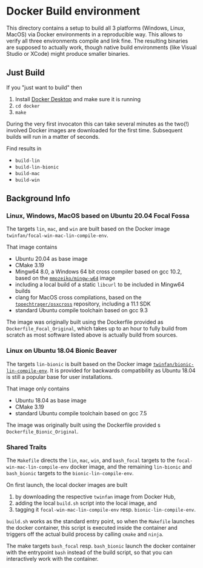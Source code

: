 # Docker Build environment

This directory contains a setup to build all 3 platforms
(Windows, Linux, MacOS) via Docker environments in a
reproducible way. This allows to verify all three environments
compile and link fine. The resulting binaries are supposed
to actually work, though native build environments
(like Visual Studio or XCode) might produce smaller binaries.

## Just Build

If you "just want to build" then

1. Install [Docker Desktop](https://www.docker.com/products/docker-desktop)
   and make sure it is running
2. `cd docker`
3. `make`

During the very first invocaton this can take several minutes
as the two(!) involved Docker images are downloaded for the first time.
Subsequent builds will run in a matter of seconds.

Find results in

- `build-lin`
- `build-lin-bionic`
- `build-mac`
- `build-win`

## Background Info

### Linux, Windows, MacOS based on Ubuntu 20.04 Focal Fossa

The targets `lin`, `mac`, and `win` are built based on
the Docker image `twinfan/focal-win-mac-lin-compile-env`.

That image contains

- Ubuntu 20.04 as base image
- CMake 3.19
- Mingw64 8.0, a Windows 64 bit cross compiler based on gcc 10.2,
  based on the [`mmozeiko/mingw-w64`](https://hub.docker.com/r/mmozeiko/mingw-w64) image
- including a local build of a static `libcurl`
  to be included in Mingw64 builds
- clang for MacOS cross compilations, based on the
  [`tpoechtrager/osxcross`](https://github.com/tpoechtrager/osxcross) repository,
  including a 11.1 SDK
- standard Ubuntu compile toolchain based on gcc 9.3

The image was originally built using the Dockerfile provided
as `Dockerfile_Focal_Original`, which takes up to an hour
to fully build from scratch as most software listed above
is actually build from sources.

### Linux on Ubuntu 18.04 Bionic Beaver

The targets `lin-bionic` is built based on the Docker image
[`twinfan/bionic-lin-compile-env`](https://hub.docker.com/r/twinfan/bionic-lin-compile-env). It is provided for backwards compatibility
as Ubuntu 18.04 is still a popular base for user installations.

That image only contains

- Ubuntu 18.04 as base image
- CMake 3.19
- standard Ubuntu compile toolchain based on gcc 7.5

The image was originally built using the Dockerfile provided
s `Dockerfile_Bionic_Original`.

### Shared Traits

The `Makefile` directs the `lin`, `mac`, `win`, and `bash_focal` targets
to the `focal-win-mac-lin-compile-env` docker image, and the remaining
`lin-bionic` and `bash_bionic` targets to the `bionic-lin-compile-env`.

On first launch, the local docker images are built

1. by downloading the respective `twinfan` image from Docker Hub,
2. adding the local `build.sh` script into the local image, and
3. tagging it `focal-win-mac-lin-compile-env` resp.
   `bionic-lin-compile-env`.

`build.sh` works as the standard entry point, so when the `Makefile`
launches the docker container, this script is executed inside the
container and triggers off the actual build process by calling `cmake`
and `ninja`.

The make targets `bash_focal` resp. `bash_bionic` launch the docker
container with the entrypoint `bash` instead of the build script,
so that you can interactively work with the container.
